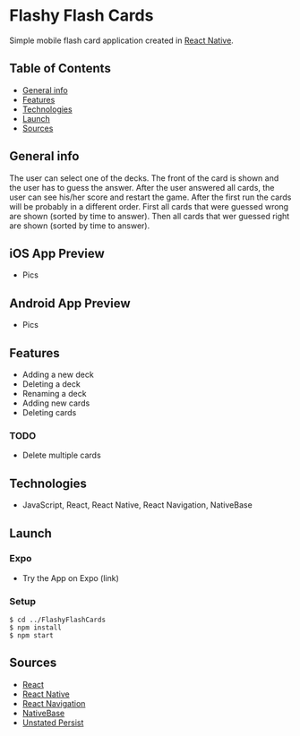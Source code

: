 # Flashy Flash Cards

Simple mobile flash card application created in [React Native](https://facebook.github.io/react-native/).

## Table of Contents

* [General info](#general-info)
* [Features](#features)
* [Technologies](#technologies)
* [Launch](#launch)
* [Sources](#sources)

## General info

The user can select one of the decks. The front of the card is shown and the user has to guess the answer. After the user answered all cards, the user can see his/her score and restart the game. After the first run the cards will be probably in a different order. First all cards that were guessed wrong are shown (sorted by time to answer). Then all cards that wer guessed right are shown (sorted by time to answer).

## iOS App Preview

* Pics

## Android App Preview

* Pics

## Features

* Adding a new deck
* Deleting a deck
* Renaming a deck
* Adding new cards
* Deleting cards

### TODO

* Delete multiple cards

## Technologies

* JavaScript, React, React Native, React Navigation, NativeBase

## Launch

### Expo

* Try the App on Expo (link)

### Setup

```
$ cd ../FlashyFlashCards
$ npm install
$ npm start
```

## Sources

* [React](https://reactjs.org/)
* [React Native](https://facebook.github.io/react-native/)
* [React Navigation](https://reactnavigation.org/)
* [NativeBase](https://nativebase.io/)
* [Unstated Persist](https://github.com/rt2zz/unstated-persist)